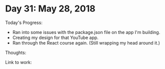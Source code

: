 # Day 31: May 28, 2018

Today's Progress: 
- Ran into some issues with the package.json file on the app I'm building.
- Creating my design for that YouTube app.
- Ran through the React course again. (Still wrapping my head around it.)

Thoughts: 

Link to work: 